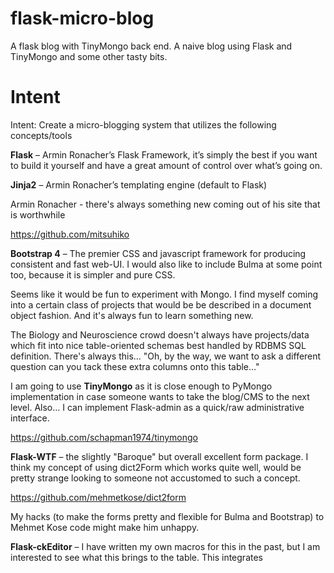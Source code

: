 # flask-micro-blog
A flask blog with TinyMongo back end.  A naive blog using Flask and TinyMongo and some other tasty bits.

# Intent

Intent: Create a micro-blogging system that utilizes the following concepts/tools

__Flask__ – Armin Ronacher’s Flask Framework, it’s simply the best if you want to build it yourself
and have a great amount of control over what’s going on.

__Jinja2__ – Armin Ronacher’s templating engine (default to Flask)

Armin Ronacher - there's always something new coming out of his site that is worthwhile

https://github.com/mitsuhiko

__Bootstrap 4__ – The premier CSS and javascript framework for producing consistent and fast web-UI. 
I would also like to include Bulma at some point too, because it is simpler and pure CSS.

Seems like it would be fun to experiment with Mongo.  I find myself coming into  a certain class of projects
that would be be described in a document object fashion.  And it's always fun to learn something new.

The Biology and Neuroscience crowd doesn't always have projects/data which fit into nice table-oriented schemas best handled
by RDBMS SQL definition.  There's always this... "Oh, by the way, we want to ask a different question can you tack these extra columns onto
this table..."

I am going to use __TinyMongo__ as it is close enough to PyMongo implementation in case someone wants to take
the blog/CMS to the next level.  Also… I can implement Flask-admin as a quick/raw administrative interface.

https://github.com/schapman1974/tinymongo

__Flask-WTF__ – the slightly "Baroque" but overall excellent form package.
I think my concept of using dict2Form which works quite well, would be pretty strange looking to someone not accustomed
to such a concept.

https://github.com/mehmetkose/dict2form

My hacks (to make the forms pretty and flexible for Bulma and Bootstrap) to Mehmet Kose code might make him unhappy.

__Flask-ckEditor__ – I have written my own macros for this in the past, but I am interested to see what this brings to the table.  This integrates 
